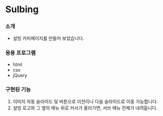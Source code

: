 <h1>Sulbing</h1>
<h3>소개</h3>
<ul>
  <li>설빙 카피페이지를 만들어 보았습니다.</li>
</ul>
<h3>응용 프로그램</h3>
<ul>
  <li>html</li>
  <li>css</li>
  <li>jQuery</li>
</ul>
<h3> 구현된 기능</h3>
<ol>
  <li>이미지 자동 슬라이드 및 버튼으로 이전이나 다음 슬라이드로 이동 가능합니다.</li>
  <li>설빙 로고와 그 옆의 메뉴 위로 커서가 올라가면, 서브 메뉴 전체가 내려옵니다.</li>
</ol>
